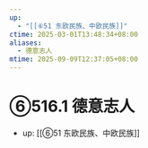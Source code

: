 ```yaml
---
up:
  - "[[⑥51 东欧民族、中欧民族]]"
ctime: 2025-03-01T13:48:34+08:00
aliases:
  - 德意志人
mtime: 2025-09-09T12:37:05+08:00
---
```


# ⑥516.1 德意志人

- up: [[⑥51 东欧民族、中欧民族]]
